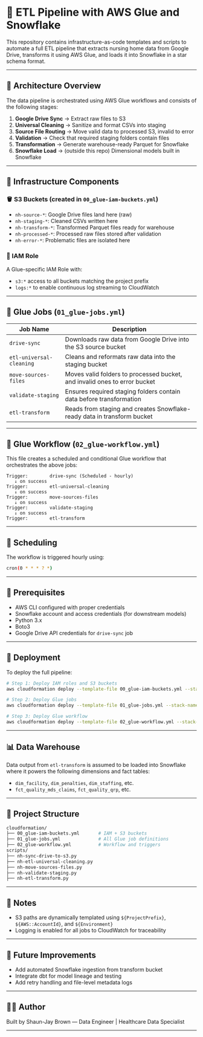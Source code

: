 # 🏥 ETL Pipeline with AWS Glue and Snowflake

This repository contains infrastructure-as-code templates and scripts to automate a full ETL pipeline that extracts nursing home data from Google Drive, transforms it using AWS Glue, and loads it into Snowflake in a star schema format.

---

## 📐 Architecture Overview

The data pipeline is orchestrated using AWS Glue workflows and consists of the following stages:

1. **Google Drive Sync** → Extract raw files to S3
2. **Universal Cleaning** → Sanitize and format CSVs into staging
3. **Source File Routing** → Move valid data to processed S3, invalid to error
4. **Validation** → Check that required staging folders contain files
5. **Transformation** → Generate warehouse-ready Parquet for Snowflake
6. **Snowflake Load** → (outside this repo) Dimensional models built in Snowflake

---

## 🧱 Infrastructure Components

### 🪣 S3 Buckets (created in `00_glue-iam-buckets.yml`)
- `nh-source-*`: Google Drive files land here (raw)
- `nh-staging-*`: Cleaned CSVs written here
- `nh-transform-*`: Transformed Parquet files ready for warehouse
- `nh-processed-*`: Processed raw files stored after validation
- `nh-error-*`: Problematic files are isolated here

### 🔐 IAM Role
A Glue-specific IAM Role with:
- `s3:*` access to all buckets matching the project prefix
- `logs:*` to enable continuous log streaming to CloudWatch

---

## 🧪 Glue Jobs (`01_glue-jobs.yml`)

| Job Name                        | Description                                                                 |
|-------------------------------|-----------------------------------------------------------------------------|
| `drive-sync`                  | Downloads raw data from Google Drive into the S3 source bucket             |
| `etl-universal-cleaning`      | Cleans and reformats raw data into the staging bucket                      |
| `move-sources-files`          | Moves valid folders to processed bucket, and invalid ones to error bucket |
| `validate-staging`            | Ensures required staging folders contain data before transformation        |
| `etl-transform`               | Reads from staging and creates Snowflake-ready data in transform bucket    |

---

## 🔄 Glue Workflow (`02_glue-workflow.yml`)

This file creates a scheduled and conditional Glue workflow that orchestrates the above jobs:

```text
Trigger:        drive-sync (Scheduled - hourly)
   ↓ on success
Trigger:        etl-universal-cleaning
   ↓ on success
Trigger:        move-sources-files
   ↓ on success
Trigger:        validate-staging
   ↓ on success
Trigger:        etl-transform
```

---

## 🔁 Scheduling

The workflow is triggered hourly using:
```bash
cron(0 * * * ? *)
```

---

## 🧰 Prerequisites

- AWS CLI configured with proper credentials
- Snowflake account and access credentials (for downstream models)
- Python 3.x
- Boto3
- Google Drive API credentials for `drive-sync` job

---

## 🚀 Deployment

To deploy the full pipeline:

```bash
# Step 1: Deploy IAM roles and S3 buckets
aws cloudformation deploy --template-file 00_glue-iam-buckets.yml --stack-name nh-glue-iam-buckets --capabilities CAPABILITY_NAMED_IAM

# Step 2: Deploy Glue jobs
aws cloudformation deploy --template-file 01_glue-jobs.yml --stack-name nh-glue-jobs --capabilities CAPABILITY_NAMED_IAM

# Step 3: Deploy Glue workflow
aws cloudformation deploy --template-file 02_glue-workflow.yml --stack-name nh-glue-workflow --capabilities CAPABILITY_NAMED_IAM
```

---

## 📊 Data Warehouse

Data output from `etl-transform` is assumed to be loaded into Snowflake where it powers the following dimensions and fact tables:

- `dim_facility`, `dim_penalties`, `dim_staffing`, etc.
- `fct_quality_mds_claims`, `fct_quality_qrp`, etc.

---

## 📂 Project Structure

```bash
cloudformation/
├── 00_glue-iam-buckets.yml       # IAM + S3 buckets
├── 01_glue-jobs.yml              # All Glue job definitions
├── 02_glue-workflow.yml          # Workflow and triggers
scripts/
├── nh-sync-drive-to-s3.py
├── nh-etl-universal-cleaning.py
├── nh-move-sources-files.py
├── nh-validate-staging.py
├── nh-etl-transform.py
```

---

## 📌 Notes

- S3 paths are dynamically templated using `${ProjectPrefix}`, `${AWS::AccountId}`, and `${Environment}`
- Logging is enabled for all jobs to CloudWatch for traceability

---

## 🧠 Future Improvements

- Add automated Snowflake ingestion from transform bucket
- Integrate dbt for model lineage and testing
- Add retry handling and file-level metadata logs

---

## 👨‍💻 Author

Built by Shaun-Jay Brown — Data Engineer | Healthcare Data Specialist

---